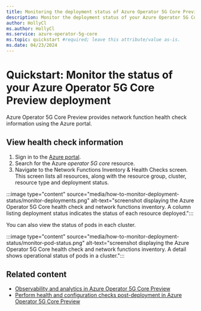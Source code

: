 ```yaml
---
title: Monitoring the deployment status of Azure Operator 5G Core Preview
description: Monitor the deployment status of your Azure Operator 5G Core Preview and its components
author: HollyCl
ms.author: HollyCl
ms.service: azure-operator-5g-core
ms.topic: quickstart #required; leave this attribute/value as-is.
ms.date: 04/23/2024
---
```


# Quickstart: Monitor the  status of your Azure Operator 5G Core Preview deployment

Azure Operator 5G Core Preview provides network function health check information using the Azure portal. 

## View health check information

1. Sign in to the [Azure portal](https://portal.azure.com).
1. Search for the Azure *operator 5G core* resource.
1. Navigate to the Network Functions Inventory & Health Checks screen. This screen lists all resources, along with the resource group, cluster, resource type and deployment status.

:::image type="content" source="media/how-to-monitor-deployment-status/monitor-deployments.png" alt-text="screenshot displaying the Azure Operator 5G Core health check and network functions inventory. A column listing deployment status indicates the status of each resource deployed.":::

You can also view the status of pods in each cluster.

:::image type="content" source="media/how-to-monitor-deployment-status/monitor-pod-status.png" alt-text="screenshot displaying the Azure Operator 5G Core health check and network functions inventory. A detail shows operational status of pods in a cluster.":::

## Related content

- [Observability and analytics in Azure Operator 5G Core Preview](concept-observability-analytics.md)
- [Perform health and configuration checks post-deployment in Azure Operator 5G Core Preview](quickstart-perform-checks-post-deployment.md)